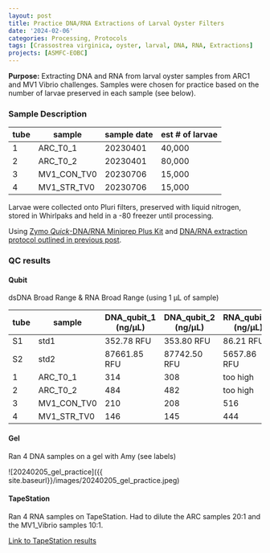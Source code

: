 ```yaml
---
layout: post
title: Practice DNA/RNA Extractions of Larval Oyster Filters
date: '2024-02-06'
categories: Processing, Protocols
tags: [Crassostrea virginica, oyster, larval, DNA, RNA, Extractions]
projects: [ASMFC-EOBC]
---
```


**Purpose:** Extracting DNA and RNA from larval oyster samples from ARC1 and MV1 Vibrio challenges. Samples were chosen for practice based on the number of larvae preserved in each sample (see below).

### Sample Description

|tube|sample     |sample date|est # of larvae|
|----|-----------|-----------|---------------|
|1   |ARC_T0_1   |20230401   |40,000         |
|2   |ARC_T0_2   |20230401   |80,000         |
|3   |MV1_CON_TV0|20230706   |15,000         |
|4   |MV1_STR_TV0|20230706   |15,000         |

Larvae were collected onto Pluri filters, preserved with liquid nitrogen, stored in Whirlpaks and held in a -80 freezer until processing. 

Using [Zymo *Quick*-DNA/RNA Miniprep Plus Kit](https://www.zymoresearch.com/products/quick-dna-rna-miniprep-plus-kit) and [DNA/RNA extraction protocol outlined in previous post](https://mguid73.github.io/MEGPuritz_Lab_Notebook/Zymo-DNA_RNA-Extractions-of-Larval-Oyster-Filters/). 

### QC results

#### Qubit
dsDNA Broad Range & RNA Broad Range (using 1 μL of sample)

|tube|sample     |DNA_qubit_1 (ng/μL)|DNA_qubit_2 (ng/μL)|RNA_qubit_1 (ng/μL)|RNA_qubit_2 (ng/μL)| 
|----|-----------|-------------------|-------------------|-------------------|-------------------|
|S1  |std1       | 352.78 RFU        |  353.80 RFU       |  86.21 RFU        |      -            |
|S2  |std2       |87661.85 RFU       |  87742.50 RFU     | 5657.86 RFU       |      -            |
|1   |ARC_T0_1   |  314              |   308             |  too high         |   too high        |
|2   |ARC_T0_2   |  484              |   482             |  too high         |   too high        |
|3   |MV1_CON_TV0|  210              |   208             |  516              |   540             |
|4   |MV1_STR_TV0|  146              |   145             |  444              |   464             |


#### Gel
Ran 4 DNA samples on a gel with Amy (see labels)

![20240205_gel_practice]({{ site.baseurl}}/images/20240205_gel_practice.jpeg)

#### TapeStation
Ran 4 RNA samples on TapeStation. 
Had to dilute the ARC samples 20:1 and the MV1_Vibrio samples 10:1.

[Link to TapeStation results](https://drive.google.com/file/d/1uVPBSIfCwsFVC29IdwKYDSevadlS7fBI/view?usp=sharing)